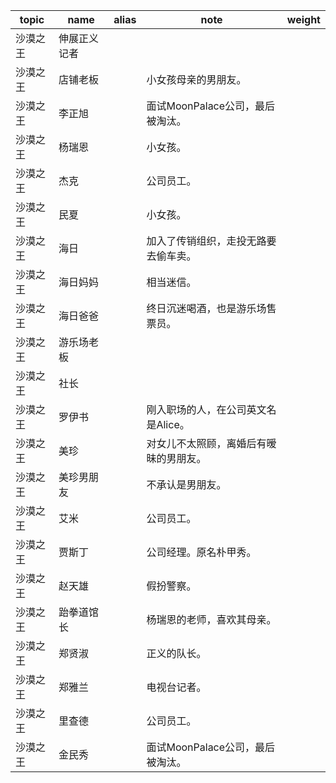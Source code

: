 | topic | name | alias | note | weight |
| ----- | ---- | ----- | ---- | ------ |
| 沙漠之王 | 伸展正义记者 | |  |  |
| 沙漠之王 | 店铺老板 | | 小女孩母亲的男朋友。 |  |
| 沙漠之王 | 李正旭 | | 面试MoonPalace公司，最后被淘汰。 |  |
| 沙漠之王 | 杨瑞恩 | | 小女孩。 |  |
| 沙漠之王 | 杰克 | | 公司员工。 |  |
| 沙漠之王 | 民夏 | | 小女孩。 |  |
| 沙漠之王 | 海日 | | 加入了传销组织，走投无路要去偷车卖。 |  |
| 沙漠之王 | 海日妈妈 | | 相当迷信。 |  |
| 沙漠之王 | 海日爸爸 | | 终日沉迷喝酒，也是游乐场售票员。 |  |
| 沙漠之王 | 游乐场老板 | |  |  |
| 沙漠之王 | 社长 | |  |  |
| 沙漠之王 | 罗伊书 | | 刚入职场的人，在公司英文名是Alice。 |  |
| 沙漠之王 | 美珍 | | 对女儿不太照顾，离婚后有暧昧的男朋友。 |  |
| 沙漠之王 | 美珍男朋友 | | 不承认是男朋友。 |  |
| 沙漠之王 | 艾米 | | 公司员工。 |  |
| 沙漠之王 | 贾斯丁 | | 公司经理。原名朴甲秀。 |  |
| 沙漠之王 | 赵天雄 | | 假扮警察。 |  |
| 沙漠之王 | 跆拳道馆长 | | 杨瑞恩的老师，喜欢其母亲。 |  |
| 沙漠之王 | 郑贤淑 | | 正义的队长。 |  |
| 沙漠之王 | 郑雅兰 | | 电视台记者。 |  |
| 沙漠之王 | 里查德 | | 公司员工。 |  |
| 沙漠之王 | 金民秀 | | 面试MoonPalace公司，最后被淘汰。 |  |
